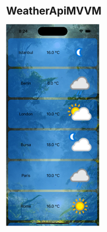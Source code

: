 # WeatherApiMVVM



<img src="https://github.com/aliamanvermez/WeatherApiMVVM/blob/main/WeatherApiMVVM/Simulator%20Screen%20Shot%20-%20iPhone%2014%20Pro%20-%202023-04-01%20at%2020.24.36.png" width="250"/>
